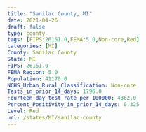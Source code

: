 ```yaml
---
title: "Sanilac County, MI"
date: 2021-04-26
draft: false
type: county
tags: [FIPS:26151.0,FEMA:5.0,Non-core,Red]
categories: [MI]
County: Sanilac County
State: MI
FIPS: 26151.0
FEMA_Region: 5.0
Population: 41170.0
NCHS_Urban_Rural_Classification: Non-core
Tests_in_prior_14_days: 1796.0
Fourteen_day_test_rate_per_100000: 4362.0
Percent_Positivity_in_prior_14_days: 0.325
Level: Red
url: /states/MI/sanilac-county
---
```



